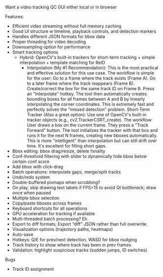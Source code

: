 <!-- plan_qc_bbox_editor.md -->

Want a video tracking QC GUI either local or in browser


Features:
- Efficient video streaming without full memory caching
- Good UI structure w timeline, playback controls, and detection markers
- Handles different JSON formats for bbox data
- Proper threading for video decoding
- Downsampling option for performance
- Smart tracking options
  - Hybrid: OpenCV's built-in trackers for short-term tracking + simple interpolation + template matching for ReID
    - Interpolation (My #1 Recommendation): This is the most practical and effective solution for this use case. The workflow is simple for the user:
        Go to a frame where the track exists (Frame A).
        Go to a later frame where the track reappears (Frame B).
        Create/correct the box for the same track ID on Frame B.
        Press an "Interpolate" hotkey.
        The tool then automatically creates bounding boxes for all frames between A and B by linearly interpolating the corner coordinates. This is extremely fast and perfectly solves the "missed detection" problem.
        Short-Term Tracker (Also a great option): Use one of OpenCV's built-in tracker objects (e.g., cv2.TrackerCSRT_create). The workflow:
        User draws a box on the current frame.
        They press a "Track Forward" button.
        The tool initializes the tracker with that box and runs it for the next N frames, creating new bboxes automatically. This is more "intelligent" than interpolation but can still drift over time. It's excellent for filling short gaps.
- Bbox editing: bbox drag/resize, delete fxnality
- Conf-threshold filtering with slider to dynamically hide bbox below certain conf score
- Add bbox with click-drag
- Batch operations: interpolate gaps, merge/split tracks
- Undo/redo system
- Double-buffered pixmaps when scrubbing?
- On play, skip drawing text labels if FPS>15 to avoid Qt bottleneck; draw once when paused
- Multiple bbox selection
- Copy/paste bboxes across frames
- Keyboard shortcuts for all operations
- GPU acceleration for tracking if available
- Multi-threaded batch processing? Eh
- Export to diff formats; Export “diff” JSON rather than full overwrite.
- Visualization options (trajectory paths, heatmaps)
- Auto-save
- Hotkeys: Q/E for prev/next detection, WASD for bbox nudging
- Track history to show where track has been in prev frames
- Validation: highlight suspicious tracks (sudden jumps, ID switches)

Bugs
- Track ID assignment